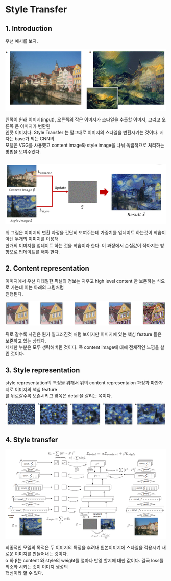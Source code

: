 # Style Transfer
## 1. Introduction
우선 예시를 보자.
<p align="left">
    <img src="images/example.png">
</p>
왼쪽이 원래 이미지(input), 오른쪽의 작은 이미지가 스타일을 추출할 이미지, 그리고 오른쪽 큰 이미지가 변환된
<br>인풋 이미지다. Style Transfer 는 말그대로 이미지의 스타일을 변환시키는 것이다. 저자는 base가 되는 CNN의
<br>모델은 VGG를 사용했고 content image와 style image을 나눠 독립적으로 처리하는 방법을 보여주었다.
<br>
<br>
<p align="left">
    <img src="images/process pic.png">
</p>
위 그림은 이미지의 변환 과정을 간단히 보여주는데 가중치를 업데이트 하는것이 학습이 아닌 두개의 이미지를 이용해
<br> 한개의 이미지를 업데이트 하는 것을 학습이라 한다. 이 과정에서 손실값이 작아지는 방향으로 업데이트를 해야 한다.

## 2. Content representation
이미지에서 우선 디테일한 픽셀의 정보는 지우고 high level content 만 보존하는 식으로 가는데 이는 아래의 그림처럼
<br>진행된다.
<br>
<p align="left">
    <img src="images/content r pic.png">
</p>
뒤로 갈수록 사진은 뭔가 일그러진것 처럼 보이지만 이미지에 있는 핵심 feature 들은 보존하고 있는 상태다. 
<br>세세한 부분은 모두 생략해버린 것이다. 즉 content image에 대해 전체적인 느낌을 살린 것이다.

## 3. Style representation
style representation의 특징을 위해서 위의 content representaion 과정과 마찬가지로 이미지의 핵심 feature
<br>를 뒤로갈수록 보존시키고 앞쪽은 detail을 살리는 쪽이다.
<p align="left">
    <img src="images/style r pic.png">
</p>

## 4. Style transfer
<p align="left">
    <img src="images/pic.png">
</p>
최종적인 모델의 목적은 두 이미지의 특징을 추려내 원본이미지에 스타일을 적용시켜 새로운 이미지를 만들어내는 것이다.
<br> α 와 β는 content 와 style의 weight를 얼마나 반영 할지에 대한 값이다. 결국 loss를 최소화 시키는 것이 이미지 생성의
<br>핵심이라 할 수 있다.

